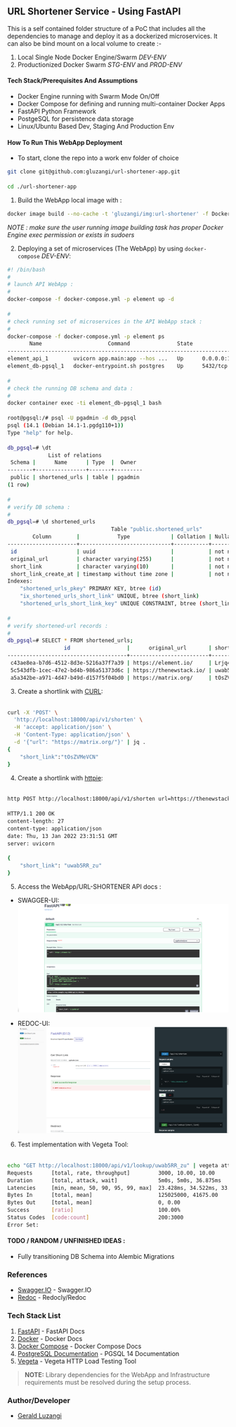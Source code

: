 ﻿## URL Shortener Service - Using FastAPI

This is a self contained folder structure of a PoC that includes all the dependencies to manage and deploy it as a dockerized microservices. It can also be bind mount on a local volume to create :-
1. Local Single Node Docker Engine/Swarm _DEV-ENV_ 
2. Productionized Docker Swarm _STG-ENV_ and _PROD-ENV_  

#### Tech Stack/Prerequisites And Assumptions

- Docker Engine running with Swarm Mode On/Off
- Docker Compose for defining and running multi-container Docker Apps
- FastAPI Python Framework
- PostgeSQL for persistence data storage 
- Linux/Ubuntu Based Dev, Staging And Production Env

#### How To Run This WebApp Deployment

- To start, clone the repo into a work env folder of choice
```bash
git clone git@github.com:gluzangi/url-shortener-app.git

cd ./url-shortener-app
```

1. Build the WebApp local image with :
```bash
docker image build --no-cache -t 'gluzangi/img:url-shortener' -f Dockerfile .
```
_NOTE : make sure the user running image building task has proper Docker Engine exec permission or exists in sudoers_

2. Deploying a set of microservices (The WebApp) by using `docker-compose` _DEV-ENV_:
```bash
#! /bin/bash
#
# launch API WebApp :
#
docker-compose -f docker-compose.yml -p element up -d

#
# check running set of microservices in the API WebApp stack :
#
docker-compose -f docker-compose.yml -p element ps
       Name                     Command               State                     Ports                   
--------------------------------------------------------------------------------------------------------
element_api_1        uvicorn app.main:app --hos ...   Up      0.0.0.0:18000->8081/tcp,:::18000->8081/tcp
element_db-pgsql_1   docker-entrypoint.sh postgres    Up      5432/tcp

#
# check the running DB schema and data :
#
docker container exec -ti element_db-pgsql_1 bash

root@pgsql:/# psql -U pgadmin -d db_pgsql
psql (14.1 (Debian 14.1-1.pgdg110+1))
Type "help" for help.

db_pgsql=# \dt
             List of relations
 Schema |      Name      | Type  |  Owner  
--------+----------------+-------+---------
 public | shortened_urls | table | pgadmin
(1 row)

#
# verify DB schema :
#
db_pgsql=# \d shortened_urls
                                 Table "public.shortened_urls"
        Column        |            Type             | Collation | Nullable |      Default      
----------------------+-----------------------------+-----------+----------+-------------------
 id                   | uuid                        |           | not null | gen_random_uuid()
 original_url         | character varying(255)      |           | not null | 
 short_link           | character varying(10)       |           | not null | 
 short_link_create_at | timestamp without time zone |           | not null | CURRENT_TIMESTAMP
Indexes:
    "shortened_urls_pkey" PRIMARY KEY, btree (id)
    "ix_shortened_urls_short_link" UNIQUE, btree (short_link)
    "shortened_urls_short_link_key" UNIQUE CONSTRAINT, btree (short_link)

#
# verify shortened-url records :
#
db_pgsql=# SELECT * FROM shortened_urls;
                  id                  |      original_url       | short_link |    short_link_create_at    
--------------------------------------+-------------------------+------------+----------------------------
 c43ae8ea-b7d6-4512-8d3e-5216a37f7a39 | https://element.io/     | Lrjq49Drnd | 2022-01-13 23:24:27.011092
 5c543dfb-1cec-47e2-bd4b-986a51373d6c | https://thenewstack.io/ | uwab5RR_zu | 2022-01-13 23:31:08.394805
 a5a342be-a971-4d47-b49d-d157f5f04bd0 | https://matrix.org/     | tOsZVMeVCN | 2022-01-13 23:38:52.514889

```

3. Create a shortlink with [CURL](https://curl.haxx.se):
```bash

curl -X 'POST' \
  'http://localhost:18000/api/v1/shorten' \
  -H 'accept: application/json' \
  -H 'Content-Type: application/json' \
  -d '{"url": "https://matrix.org/"}' | jq .
{
    "short_link":"tOsZVMeVCN"
}

```

4. Create a shortlink with [httpie](https://httpie.org):
```bash

http POST http://localhost:18000/api/v1/shorten url=https://thenewstack.io/

HTTP/1.1 200 OK
content-length: 27
content-type: application/json
date: Thu, 13 Jan 2022 23:31:51 GMT
server: uvicorn

{
    "short_link": "uwab5RR_zu"
}

```

5. Access the WebApp/URL-SHORTENER API docs :

- SWAGGER-UI:
![SWAGGER-UI](img/swagger-ui.png)

- REDOC-UI:
![REDOC-UI](img/redoc-ui.png)


6. Test implementation with Vegeta Tool:
```bash

echo "GET http://localhost:18000/api/v1/lookup/uwab5RR_zu" | vegeta attack -duration=300s -rate=10 | vegeta report
Requests      [total, rate, throughput]         3000, 10.00, 10.00
Duration      [total, attack, wait]             5m0s, 5m0s, 36.875ms
Latencies     [min, mean, 50, 90, 95, 99, max]  23.428ms, 34.522ms, 33.24ms, 38.394ms, 41.406ms, 55.848ms, 352.393ms
Bytes In      [total, mean]                     125025000, 41675.00
Bytes Out     [total, mean]                     0, 0.00
Success       [ratio]                           100.00%
Status Codes  [code:count]                      200:3000  
Error Set:
```

#### TODO / RANDOM / UNFINISHED IDEAS :
- Fully transitioning DB Schema into Alembic Migrations

### References

 - [Swagger.IO](https://swagger.io/docs/) - Swagger.IO
 - [Redoc](https://github.com/Redocly/redoc) - Redocly/Redoc

### Tech Stack List

 1. [FastAPI](https://fastapi.tiangolo.com/) - FastAPI Docs
 2. [Docker](https://docs.docker.com/) - Docker Docs
 3. [Docker Compose](https://docs.docker.com/compose/) - Docker Compose Docs
 4. [PostgreSQL Documentation](https://www.postgresql.org/docs/14/index.html) - PGSQL 14 Documentation
 5. [Vegeta](https://github.com/tsenart/vegeta) - Vegeta HTTP Load Testing Tool 


> **NOTE:** Library dependencies for the WebApp and Infrastructure requirements must be resolved during the setup process.

### Author/Developer

-  [Gerald Luzangi](https://github.com/gluzangi/)

